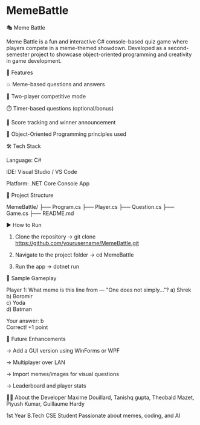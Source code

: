 # MemeBattle

🎭 Meme Battle

Meme Battle is a fun and interactive C# console-based quiz game where players compete in a meme-themed showdown. Developed as a second-semester project to showcase object-oriented programming and creativity in game development.


📌 Features

💥 Meme-based questions and answers

👥 Two-player competitive mode

⏱️ Timer-based questions (optional/bonus)

🧠 Score tracking and winner announcement

🧹 Object-Oriented Programming principles used

🛠️ Tech Stack

Language: C#

IDE: Visual Studio / VS Code

Platform: .NET Core Console App


🧱 Project Structure

MemeBattle/
├── Program.cs
├── Player.cs
├── Question.cs
├── Game.cs
├── README.md


▶️ How to Run

1) Clone the repository
-> git clone https://github.com/yourusername/MemeBattle.git

2) Navigate to the project folder
-> cd MemeBattle

3) Run the app
-> dotnet run



🧠 Sample Gameplay

Player 1: What meme is this line from — "One does not simply..."?
a) Shrek  
b) Boromir  
c) Yoda  
d) Batman  

Your answer: b  
Correct! +1 point





🚀 Future Enhancements

-> Add a GUI version using WinForms or WPF

-> Multiplayer over LAN

-> Import memes/images for visual questions

-> Leaderboard and player stats




🙋‍♂️ About the Developer
Maxime Douillard, Tanishq gupta, Theobald Mazet, Piyush Kumar, Guillaume Hardy

1st Year B.Tech CSE Student
Passionate about memes, coding, and AI


